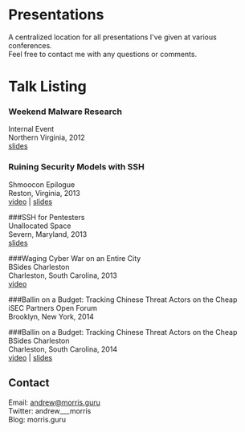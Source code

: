 Presentations
=============

A centralized location for all presentations I've given at various conferences.  
Feel free to contact me with any questions or comments.

# Talk Listing

### Weekend Malware Research  
Internal Event  
Northern Virginia,  2012  
[slides](https://github.com/andrew-morris/presentations/blob/master/Weekend%20Malware%20Research.pptx)

### Ruining Security Models with SSH
Shmoocon Epilogue  
Reston, Virginia, 2013    
[video](https://www.youtube.com/watch?v=9-dGIhiGYBI) | [slides](https://github.com/andrew-morris/presentations/blob/master/Ruining%20Security%20Models%20with%20SSH.pptx)

###SSH for Pentesters  
Unallocated Space  
Severn, Maryland, 2013  
[slides](https://github.com/andrew-morris/presentations/blob/master/SSH%20for%20Pentesters.pptx)

###Waging Cyber War on an Entire City  
BSides Charleston   
Charleston, South Carolina, 2013  
[video](https://www.youtube.com/watch?v=KSNonFBVpNQ)  

###Ballin on a Budget: Tracking Chinese Threat Actors on the Cheap  
iSEC Partners Open Forum  
Brooklyn, New York, 2014  

###Ballin on a Budget: Tracking Chinese Threat Actors on the Cheap
BSides Charleston   
Charleston, South Carolina, 2014  
[video](https://www.youtube.com/watch?v=CoTZXieXc_s) | [slides](https://github.com/andrew-morris/presentations/blob/master/Ballin%20on%20a%20Budget.pdf)

## Contact

Email: andrew@morris.guru  
Twitter: andrew___morris  
Blog: morris.guru

